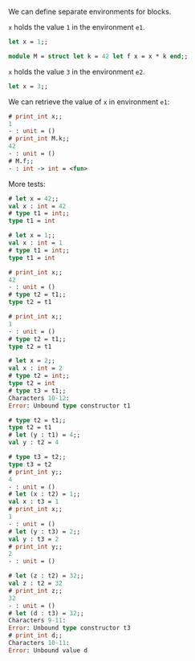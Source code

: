 We can define separate environments for blocks.

`x` holds the value `1` in the environment `e1`.

```ocaml env=e1
let x = 1;;
```

```ocaml env=e1
module M = struct let k = 42 let f x = x * k end;;
```

`x` holds the value `3` in the environment `e2`.

```ocaml env=e2
let x = 3;;
```

We can retrieve the value of `x` in environment `e1`:

```ocaml env=e1
# print_int x;;
1
- : unit = ()
# print_int M.k;;
42
- : unit = ()
# M.f;;
- : int -> int = <fun>
```

More tests:
```ocaml
# let x = 42;;
val x : int = 42
# type t1 = int;;
type t1 = int
```

```ocaml env=e1
# let x = 1;;
val x : int = 1
# type t1 = int;;
type t1 = int
```

```ocaml
# print_int x;;
42
- : unit = ()
# type t2 = t1;;
type t2 = t1
```

```ocaml env=e1
# print_int x;;
1
- : unit = ()
# type t2 = t1;;
type t2 = t1
```

```ocaml env=e2
# let x = 2;;
val x : int = 2
# type t2 = int;;
type t2 = int
# type t3 = t1;;
Characters 10-12:
Error: Unbound type constructor t1
```

```ocaml
# type t2 = t1;;
type t2 = t1
# let (y : t1) = 4;;
val y : t2 = 4
```

```ocaml
# type t3 = t2;;
type t3 = t2
# print_int y;;
4
- : unit = ()
# let (x : t2) = 1;;
val x : t3 = 1
# print_int x;;
1
- : unit = ()
# let (y : t3) = 2;;
val y : t3 = 2
# print_int y;;
2
- : unit = ()
```

```ocaml env=e2
# let (z : t2) = 32;;
val z : t2 = 32
# print_int z;;
32
- : unit = ()
# let (d : t3) = 32;;
Characters 9-11:
Error: Unbound type constructor t3
# print_int d;;
Characters 10-11:
Error: Unbound value d
```
